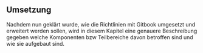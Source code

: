 ## Umsetzung

Nachdem nun geklärt wurde, wie die Richtlinien mit Gitbook umgesetzt und erweitert werden sollen, wird in diesem Kapitel eine genauere Beschreibung gegeben welche Komponenten bzw Teilbereiche davon betroffen sind und wie sie aufgebaut sind.